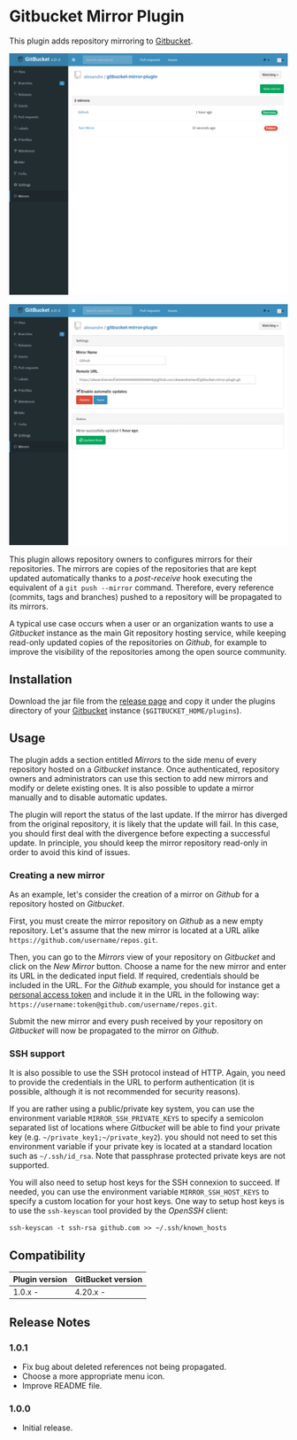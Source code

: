 # Gitbucket Mirror Plugin

This plugin adds repository mirroring to
[Gitbucket](https://gitbucket.github.io/).

![Mirror List](gitbucket-mirror-plugin_list.png)

![Mirror View](gitbucket-mirror-plugin_view.png)

This plugin allows repository owners to configures mirrors for their
repositories. The mirrors are copies of the repositories that are kept
updated automatically thanks to a *post-receive* hook executing the equivalent
of a `git push --mirror` command. Therefore, every reference (commits, tags
and branches) pushed to a repository will be propagated to its mirrors.

A typical use case occurs when a user or an organization wants to use a
*Gitbucket* instance as the main Git repository hosting service, while keeping
read-only updated copies of the repositories on *Github*, for example to
improve the visibility of the repositories among the open source community.

## Installation

Download the jar file from the 
[release page](https://github.com/alexandremenif/gitbucket-mirror-plugin/releases)
and copy it under the plugins directory of your
[Gitbucket](https://gitbucket.github.io/) instance (`$GITBUCKET_HOME/plugins`).

## Usage

The plugin adds a section entitled *Mirrors* to the side menu of every
repository hosted on a *Gitbucket* instance. Once authenticated, repository
owners and administrators can use this section to add new mirrors and modify
or delete existing ones. It is also possible to update a mirror manually and 
to disable automatic updates.

The plugin will report the status of the last update. If the mirror has diverged
from the original repository, it is likely that the update will fail.
In this case, you should first deal with the divergence before expecting a
successful update. In principle, you should keep the mirror repository
read-only in order to avoid this kind of issues.
 
### Creating a new mirror

As an example, let's consider the creation of a mirror on *Github* for a
repository hosted on *Gitbucket*.

First, you must create the mirror repository on *Github* as a new empty
repository. Let's assume that the new mirror is located at a URL alike
`https://github.com/username/repos.git`.

Then, you can go to the *Mirrors* view of your repository on *Gitbucket* and
click on the *New Mirror* button. Choose a name for the new mirror and enter
its URL in the dedicated input field. If required, credentials should be
included in the URL. For the *Github* example, you should for instance get a
[personal access token](https://help.github.com/articles/creating-a-personal-access-token-for-the-command-line/)
and include it in the URL in the following way: `https://username:token@github.com/username/repos.git`.

Submit the new mirror and every push received by your repository on
*Gitbucket* will now be propagated to the mirror on *Github*.

### SSH support

It is also possible to use the SSH protocol instead of HTTP. Again, you need
to provide the credentials in the URL to perform authentication (it is
possible, although it is not recommended for security reasons).

If you are rather using a public/private key system, you can use the
environment variable `MIRROR_SSH_PRIVATE_KEYS` to specify a semicolon
separated list of locations where *Gitbucket* will be able to find your
private key (e.g. `~/private_key1;~/private_key2`). you should not need to
set this environment variable if your private key is located at a standard
location such as `~/.ssh/id_rsa`. Note that passphrase protected private keys
are not supported. 

You will also need to setup host keys for the SSH connexion to succeed. If
needed, you can use the environment variable `MIRROR_SSH_HOST_KEYS` to
specify a custom location for your host keys. One way to setup host keys is
to use the `ssh-keyscan` tool provided by the *OpenSSH* client:
 
```
ssh-keyscan -t ssh-rsa github.com >> ~/.ssh/known_hosts
```

## Compatibility

Plugin version | GitBucket version
:--------------|:-----------------
1.0.x -        | 4.20.x -

## Release Notes

### 1.0.1

- Fix bug about deleted references not being propagated.
- Choose a more appropriate menu icon.
- Improve README file.

### 1.0.0

- Initial release.